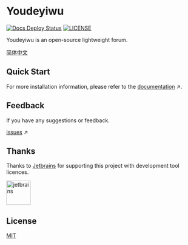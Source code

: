 # Youdeyiwu

[![Docs Deploy Status](https://github.com/dafengzhen/youdeyiwu/actions/workflows/docs-deploy.yml/badge.svg)](https://github.com/dafengzhen/youdeyiwu/actions/workflows/docs-deploy.yml)
[![LICENSE](https://img.shields.io/github/license/dafengzhen/youdeyiwu)](https://github.com/dafengzhen/youdeyiwu/blob/main/LICENSE)

Youdeyiwu is an open-source lightweight forum.

[简体中文](./README.zh.md)

## Quick Start

For more installation information, please refer to the [documentation](https://dafengzhen.github.io/youdeyiwu) ↗.

## Feedback

If you have any suggestions or feedback.

[issues](https://github.com/dafengzhen/youdeyiwu/issues) ↗

## Thanks

Thanks to [Jetbrains](https://jb.gg/OpenSourceSupport) for supporting this project with development tool licences.

<img src="https://www.jetbrains.com/company/brand/img/logo1.svg" alt="jetbrains" width="64" />

## License

[MIT](https://opensource.org/licenses/MIT)
